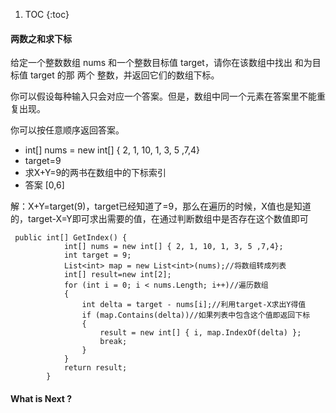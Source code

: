 

1. TOC
{:toc}


#### 两数之和求下标

给定一个整数数组 nums 和一个整数目标值 target，请你在该数组中找出 和为目标值 target  的那 两个 整数，并返回它们的数组下标。

你可以假设每种输入只会对应一个答案。但是，数组中同一个元素在答案里不能重复出现。

你可以按任意顺序返回答案。

- int[] nums = new int[] { 2, 1, 10, 1, 3, 5 ,7,4}
- target=9
- 求X+Y=9的两书在数组中的下标索引 
- 答案 [0,6]

解：X+Y=target(9)，target已经知道了=9，那么在遍历的时候，X值也是知道的，target-X=Y即可求出需要的值，在通过判断数组中是否存在这个数值即可

```
 public int[] GetIndex() {
            int[] nums = new int[] { 2, 1, 10, 1, 3, 5 ,7,4};
            int target = 9;
            List<int> map = new List<int>(nums);//将数组转成列表
            int[] result=new int[2];
            for (int i = 0; i < nums.Length; i++)//遍历数组
            {
                int delta = target - nums[i];//利用target-X求出Y得值
                if (map.Contains(delta))//如果列表中包含这个值即返回下标
                {
                    result = new int[] { i, map.IndexOf(delta) };
                    break;
                }
            }
            return result;
        }
```

#### What is Next ?




